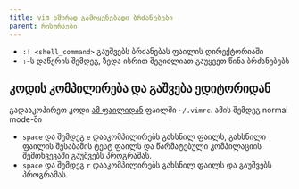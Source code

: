 ```yaml
---
title: vim ხშირად გამოყენებადი ბრძანებები
parent: რესურსები
---
```


- `:! <shell_command>` გაუშვებს ბრძანებას ფაილის დირექტორიაში
- `:`-ს დაწერის შემდეგ, ზედა ისრით შეგიძლიათ გაუყვეთ წინა ბრძანებებს

## კოდის კომპილირება და გაშვება ედიტორიდან
გადააკოპირეთ კოდი [ამ ფაილიდან](./.vimrc) ფაილში `~/.vimrc`. ამის შემდეგ normal mode-ში

- `space` და შემდეგ `e` დააკომპილირებს გახსნილ ფაილს, გახსნილი ფაილის შესაბამის ტესტ ფაილს და წარმატებული კომპილაციის შემთხვევაში გაუშვებს პროგრამას.
- `space` და შემდეგ `r` დააკომპილირებს გახსნილ ფაილს და გაუშვებს პროგრამას.